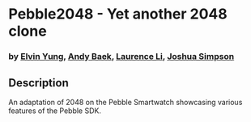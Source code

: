 # Pebble2048 - Yet another 2048 clone
### by [Elvin Yung](https://github.com/elvinyung), [Andy Baek](https://github.com/abaek), [Laurence Li](https://github.com/laurnc), [Joshua Simpson](https://github.com/joshwvs)

## Description
An adaptation of 2048 on the Pebble Smartwatch showcasing various features of the Pebble SDK.

